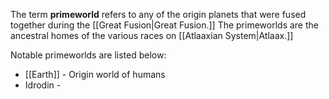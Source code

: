 The term **primeworld** refers to any of the origin planets that were fused together during the [[Great Fusion|Great Fusion.]] The primeworlds are the ancestral homes of the various races on [[Atlaaxian System|Atlaax.]]

Notable primeworlds are listed below:
* [[Earth]] - Origin world of humans
* Idrodin - 